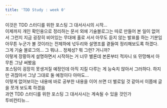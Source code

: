 ```yaml
---
title: 'TDD Study : week 0'
---
```


이것은 TDD 스터디를 위한 포스팅 그 대서사시의 시작...<br>
이제까지 개인 확인용으로 정리하는 문서 외에 기술블로그는 따로 만들어 본 일이 없어서 그런지 지금 굉장히 비어있는 무대에 홀로 서서 아무도 듣지 않는 발표를 하는 기분임<br>
아무튼 누군가 볼 것이라는 전제하에 넋두리와 설명조를 곁들여 정리해보도록 하겠다. 그게 기술 블로그의... 그 뭐냐... 정체성? 뭐 그런? 거니까?<br>
이렇게 장황하게 설명하면서 시작하는 거 너무 별론데 본론부터 적자니 또 민망해서 아무튼 그냥 써봤음<br>
포스팅이 굉장히 못생겨질 예정인데 아직 지킬 다루는 게 능숙치 않아서 그러하다. 하지만 귀찮아서 그냥 그대로 둘 예정이다 아마도...<br>
이렇게 없어보이는 내용에 바로 공부한 내용을 이어 쓰면 더 별로일 것 같아서 이쯤에 글을 쪼개 보도록 하겠음<br>
과연 TDD 스터디를 위한 포스팅 그 대서사시는 계속될 수 있을 것인가<br>
투비컨티뉴...<br>
